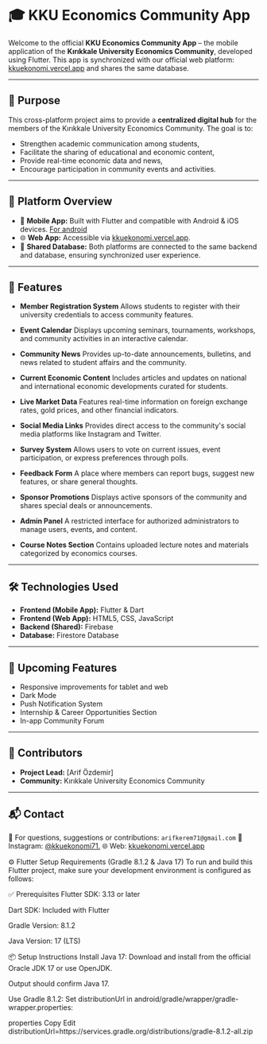 # 🎓 KKU Economics Community App

Welcome to the official **KKU Economics Community App** – the mobile application of the **Kırıkkale University Economics Community**, developed using Flutter.
This app is synchronized with our official web platform: [kkuekonomi.vercel.app](https://kkuekonomi.vercel.app/) and shares the same database.

---

## 🚀 Purpose

This cross-platform project aims to provide a **centralized digital hub** for the members of the Kırıkkale University Economics Community. The goal is to:

* Strengthen academic communication among students,
* Facilitate the sharing of educational and economic content,
* Provide real-time economic data and news,
* Encourage participation in community events and activities.

---

## 📱 Platform Overview

* 📲 **Mobile App:** Built with Flutter and compatible with Android & iOS devices. [For android](https://play.google.com/store/apps/details?id=com.arifozdemir.ekos&hl=tr)
* 🌐 **Web App:** Accessible via [kkuekonomi.vercel.app](https://kkuekonomi.vercel.app/).
* 🔗 **Shared Database:** Both platforms are connected to the same backend and database, ensuring synchronized user experience.

---

## 📌 Features

* **Member Registration System**
  Allows students to register with their university credentials to access community features.

* **Event Calendar**
  Displays upcoming seminars, tournaments, workshops, and community activities in an interactive calendar.

* **Community News**
  Provides up-to-date announcements, bulletins, and news related to student affairs and the community.

* **Current Economic Content**
  Includes articles and updates on national and international economic developments curated for students.

* **Live Market Data**
  Features real-time information on foreign exchange rates, gold prices, and other financial indicators.

* **Social Media Links**
  Provides direct access to the community's social media platforms like Instagram and Twitter.

* **Survey System**
  Allows users to vote on current issues, event participation, or express preferences through polls.

* **Feedback Form**
  A place where members can report bugs, suggest new features, or share general thoughts.

* **Sponsor Promotions**
  Displays active sponsors of the community and shares special deals or announcements.

* **Admin Panel**
  A restricted interface for authorized administrators to manage users, events, and content.

* **Course Notes Section**
  Contains uploaded lecture notes and materials categorized by economics courses.

---

## 🛠️ Technologies Used

* **Frontend (Mobile App):** Flutter & Dart
* **Frontend (Web App):** HTML5, CSS, JavaScript
* **Backend (Shared):** Firebase   
* **Database:** Firestore Database

---

## 🌟 Upcoming Features

* Responsive improvements for tablet and web
* Dark Mode
* Push Notification System
* Internship & Career Opportunities Section
* In-app Community Forum

---

## 🤝 Contributors

* **Project Lead:** \[Arif Özdemir]
* **Community:** Kırıkkale University Economics Community

---

## 📬 Contact

📧 For questions, suggestions or contributions: `arifkerem71@gmail.com`
📸 Instagram: [@kkuekonomi71.](https://www.instagram.com/kkuekonomi/)
🌐 Web: [kkuekonomi.vercel.app](https://kkuekonomi.vercel.app/)

⚙️ Flutter Setup Requirements (Gradle 8.1.2 & Java 17)
To run and build this Flutter project, make sure your development environment is configured as follows:

✅ Prerequisites
Flutter SDK: 3.13 or later

Dart SDK: Included with Flutter

Gradle Version: 8.1.2

Java Version: 17 (LTS)

📦 Setup Instructions
Install Java 17:
Download and install from the official Oracle JDK 17 or use OpenJDK.


Output should confirm Java 17.

Use Gradle 8.1.2:
Set distributionUrl in android/gradle/wrapper/gradle-wrapper.properties:

properties
Copy
Edit
distributionUrl=https\://services.gradle.org/distributions/gradle-8.1.2-all.zip


